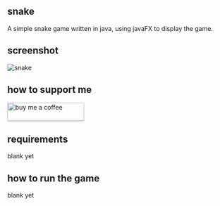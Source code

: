 ## snake

A simple snake game written in java, using javaFX to display the game.

## screenshot

![snake](https://i.imgur.com/DIJfUNr.png)

## how to support me

<a href="https://www.buymeacoffee.com/sjchernenkoff" target="_blank"><img src="https://www.buymeacoffee.com/assets/img/custom_images/orange_img.png" alt="buy me a coffee" style="height: 41px !important;width: 174px !important;box-shadow: 0px 3px 2px 0px rgba(190, 190, 190, 0.5) !important;-webkit-box-shadow: 0px 3px 2px 0px rgba(190, 190, 190, 0.5) !important;" ></a>

## requirements

blank yet

## how to run the game

blank yet
